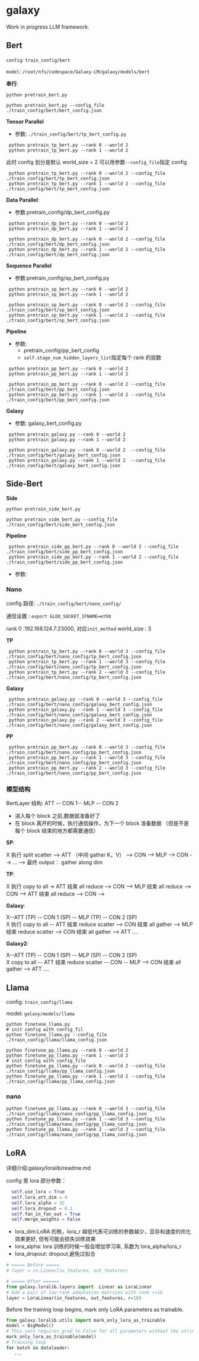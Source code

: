 # galaxy

Work in progress LLM framework.

## Bert

`config`: `train_config/bert`

`model`: `/root/nfs/codespace/Galaxy-LM/galaxy/models/bert`

**串行**:

```shell
python pretrain_bert.py
```

```shell
python pretrain_bert.py --config_file ./train_config/bert/bert_config.json
```

**Tensor Parallel**

- 参数: `./train_config/bert/tp_bert_config.py`

```shell
 python pretrain_tp_bert.py --rank 0 --world 2
 python pretrain_tp_bert.py --rank 1 --world 2
```

此时 config 划分是默认 world_size = 2
可以用参数`--config_file`指定 config

```shell
 python pretrain_tp_bert.py --rank 0 --world 2 --config_file ./train_config/bert/tp_bert_config.json
 python pretrain_tp_bert.py --rank 1 --world 2 --config_file ./train_config/bert/tp_bert_config.json
```

**Data Parallel**:

- 参数:pretrain_config/dp_bert_config.py

```shell
 python pretrain_dp_bert.py --rank 0 --world 2
 python pretrain_dp_bert.py --rank 1 --world 2
```

```shell
 python pretrain_dp_bert.py --rank 0 --world 2 --config_file ./train_config/bert/dp_bert_config.json
 python pretrain_dp_bert.py --rank 1 --world 2 --config_file ./train_config/bert/dp_bert_config.json
```

**Sequence Parallel**

- 参数:pretrain_config/sp_bert_config.py

```shell
 python pretrain_sp_bert.py --rank 0 --world 2
 python pretrain_sp_bert.py --rank 1 --world 2
```

```shell
 python pretrain_sp_bert.py --rank 0 --world 2 --config_file ./train_config/bert/sp_bert_config.json
 python pretrain_sp_bert.py --rank 1 --world 2 --config_file ./train_config/bert/sp_bert_config.json
```

**Pipeline**

- 参数:
  - pretrain_config/pp_bert_config
  - `self.stage_num_hidden_layers_list`指定每个 rank 的层数

```shell
 python pretrain_pp_bert.py --rank 0 --world 2
 python pretrain_pp_bert.py --rank 1 --world 2
```

```shell
 python pretrain_pp_bert.py --rank 0 --world 2 --config_file ./train_config/bert/pp_bert_config.json
 python pretrain_pp_bert.py --rank 1 --world 2 --config_file ./train_config/bert/pp_bert_config.json
```

**Galaxy**

- 参数: galaxy_bert_config.py

```shell
 python pretrain_galaxy.py --rank 0 --world 2
 python pretrain_galaxy.py --rank 1 --world 2
```

```shell
 python pretrain_galaxy.py --rank 0 --world 2  --config_file ./train_config/bert/galaxy_bert_config.json
 python pretrain_galaxy.py --rank 1 --world 2  --config_file ./train_config/bert/galaxy_bert_config.json
```

## Side-Bert

**Side**

```shell
python pretrain_side_bert.py
```

```shell
python pretrain_side_bert.py --config_file ./train_config/bert/side_bert_config.json
```

**Pipeline**

```shell
 python pretrain_side_pp_bert.py --rank 0 --world 2 --config_file ./train_config/bert/side_pp_bert_config.json
 python pretrain_side_pp_bert.py --rank 1 --world 2 --config_file ./train_config/bert/side_pp_bert_config.json
```

- 参数:

### Nano

config 路径: `./train_config/bert/nano_config/`

通信设置 : `export GLOO_SOCKET_IFNAME=eth0`

rank 0 :192.168.124.7:23000, 对应`init_method`
world_size : 3

**TP**

```shell
 python pretrain_tp_bert.py --rank 0 --world 3 --config_file ./train_config/bert/nano_config/tp_bert_config.json
 python pretrain_tp_bert.py --rank 1 --world 3 --config_file ./train_config/bert/nano_config/tp_bert_config.json
 python pretrain_tp_bert.py --rank 2 --world 3 --config_file ./train_config/bert/nano_config/tp_bert_config.json
```

**Galaxy**

```shell
 python pretrain_galaxy.py --rank 0 --world 3 --config_file ./train_config/bert/nano_config/galaxy_bert_config.json
 python pretrain_galaxy.py --rank 1 --world 3 --config_file ./train_config/bert/nano_config/galaxy_bert_config.json
 python pretrain_galaxy.py --rank 2 --world 3 --config_file ./train_config/bert/nano_config/galaxy_bert_config.json
```

**PP**

```shell
 python pretrain_pp_bert.py --rank 0 --world 3 --config_file ./train_config/bert/nano_config/pp_bert_config.json
 python pretrain_pp_bert.py --rank 1 --world 3 --config_file ./train_config/bert/nano_config/pp_bert_config.json
 python pretrain_pp_bert.py --rank 2 --world 3 --config_file ./train_config/bert/nano_config/pp_bert_config.json
```

### 模型结构

BertLayer 结构: ATT -- CON 1-- MLP -- CON 2

- 进入每个 block 之前,数据就准备好了
- 在 block 离开的时候，执行通信操作，为下一个 block 准备数据 （但是不是每个 block 结束的地方都需要通信）

**SP**:

X 执行 split scatter --> ATT （中间 gather K，V） --> CON --> MLP --> CON --> ... --> 最终 output： gather along dim <br>

**TP**:

X 执行 copy to all -> ATT 结束 all reduce --> CON --> MLP 结束 all reduce --> CON --> ATT 结束 all reduce --> CON --> <br>

**Galaxy**:

X--ATT (TP) -- CON 1 (SP) -- MLP (TP) -- CON 2 (SP) <br>
X 执行 copy to all -- ATT 结束 reduce scatter --> CON 结束 all gather --> MLP 结束 reduce scatter --> CON 结束 all gather --> ATT .... <br>

**Galaxy2**:

X--ATT (TP) -- CON 1 (SP) -- MLP (SP) -- CON 2 (SP) <br>
X copy to all -- ATT 结束 reduce scatter -- CON -- MLP --> CON 结束 all gather --> ATT .... <br>

## Llama

config: `train_config/llama`

model: `galaxy/models/llama`

```shell
python finetune_llama.py
# init config with config_fil
python finetune_llama.py --config_file ./train_config/llama/llama_config.json
```

```shell
python finetune_pp_llama.py --rank 0 --world 2
python finetune_pp_llama.py --rank 1 --world 2
# init config with config_file
python finetune_pp_llama.py --rank 0 --world 2 --config_file  ./train_config/llama/pp_llama_config.json
python finetune_pp_llama.py --rank 1 --world 2 --config_file  ./train_config/llama/pp_llama_config.json
```

### nano

```shell
python finetune_pp_llama.py --rank 0 --world 3 --config_file ./train_config/llama/nano_config/pp_llama_config.json
python finetune_pp_llama.py --rank 1 --world 3 --config_file ./train_config/llama/nano_config/pp_llama_config.json
python finetune_pp_llama.py --rank 2 --world 3 --config_file ./train_config/llama/nano_config/pp_llama_config.json
```

## LoRA

详细介绍:galaxy/loralib/readme.md

config 里 lora 部分参数：

```python
  self.use_lora = True
  self.lora_att_dim = 4
  self.lora_alpha = 32
  self.lora_dropout = 0.1
  self.fan_in_fan_out = True
  self.merge_weights = False
```

- lora_dim:LoRA 的秩，lora_r 越低代表可训练的参数越少，显存和速度的优化效果更好, 但有可能会损失训练效果
- lora_alpha: lora 训练的时候一般会增加学习率, 系数为 lora_alpha/lora_r
- lora_dropout: dropout,避免过拟合

```python
# ===== Before =====
# layer = nn.Linear(in_features, out_features)

# ===== After ======
from galaxy.loralib.layers import  Linear as LoraLinear
# Add a pair of low-rank adaptation matrices with rank r=16
layer = LoraLinear(in_features, out_features, r=16)
```

Before the training loop begins, mark only LoRA parameters as trainable.

```python
from galaxy.loralib.utils import mark_only_lora_as_trainable
model = BigModel()
# This sets requires_grad to False for all parameters without the string "lora_" in their names
mark_only_lora_as_trainable(model)
# Training loop
for batch in dataloader:
   ...
```
